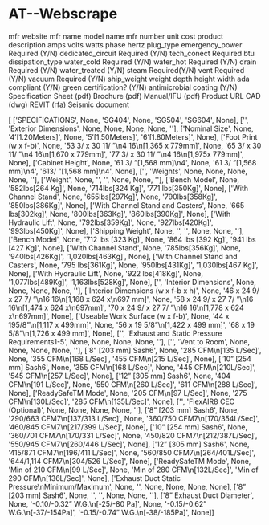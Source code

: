# AT--Webscrape


mfr website
mfr name
model name
mfr number
unit cost
product description
amps
volts
watts
phase
hertz
plug_type
emergency_power Required (Y/N)
dedicated_circuit Required (Y/N)
tech_conect Required
btu 
dissipation_type
water_cold Required (Y/N)
water_hot  Required (Y/N)
drain Required (Y/N)
water_treated (Y/N)
steam  Required(Y/N)
vent  Required (Y/N)
vacuum Required (Y/N)
ship_weight
weight
depth
height
width
ada compliant (Y/N)
green certification? (Y/N)
antimicrobial coating (Y/N)
Specification Sheet (pdf)
Brochure (pdf)
Manual/IFU (pdf)
Product URL
CAD (dwg)
REVIT (rfa)
Seismic document


[
    ['SPECIFICATIONS', None, 'SG404', None, 'SG504', 'SG604', None], 
    ['', 'Exterior Dimensions', None, None, None, None, ''], ['Nominal Size', None, '4’[1.20Meters]', None, '5’[1.50Meters]', '6’[1.80Meters]', None], 
    ['Foot Print (w x f-b)', None, '53 3/ x 30 11/ ”\n4 16\n[1,365 x 779mm]', None, '65 3/ x 30 11/ ”\n4 16\n[1,670 x 779mm]', '77 3/ x 30 11/ ”\n4 16\n[1,975x 779mm]', None], ['Cabinet Height', None, '61 3/ ”[1,568 mm]\n4', None, '61 3/ ”[1,568 mm]\n4', '613/ ”[1,568 mm]\n4', None], 
    ['', 'Weights', None, None, None, None, ''], 
    ['Weight', None, '', '', None, None, ''], 
    ['Bench Model', None, '582lbs[264 Kg]', None, '714lbs[324 Kg]', '771 lbs[350Kg]', None], 
    ['With Channel Stand', None, '655lbs[297Kg]', None, '790lbs[358Kg]', '850lbs[386Kg]', None], 
    ['With Channel Stand and Casters', None, '665 lbs[302kg]', None, '800lbs[363Kg]', '860lbs[390Kg]', None], 
    ['With Hydraulic Lift', None, '792lbs[359Kg]', None, '927lbs[420Kg]', '993lbs[450Kg]', None], 
    ['Shipping Weight', None, '', '', None, None, ''], 
    ['Bench Model', None, '712 lbs [323 Kg]', None, '864 lbs [392 Kg]', '941 lbs [427 Kg]', None], 
    ['With Channel Stand', None, '785lbs[356Kg]', None, '940lbs[426Kg]', '1,020lbs[463Kg]', None], 
    ['With Channel Stand and Casters', None, '795 lbs[361Kg]', None, '950lbs[431Kg]', '1,030lbs[467 Kg]', None], 
    ['With Hydraulic Lift', None, '922 lbs[418Kg]', None, '1,077lbs[489Kg]', '1,163lbs[528Kg]', None], 
    ['', 'Interior Dimensions', None, None, None, None, ''], ['Interior Dimensions (w x f-b x h)', None, '46 x 24 9/ x 27 7/ ”\n16 16\n[1,168 x 624 x\n697 mm]', None, '58 x 24 9/ x 27 7/ ”\n16 16\n[1,474 x 624 x\n697mm]', '70 x 24 9/ x 27 7/ ”\n16 16\n[1,778 x 624 x\n697mm]', None], 
    ['Useable Work Surface (w x f-b)', None, '44 x 195/8”\n[1,117 x 499mm]', None, '56 x 19 5/8”\n[1,422 x 499 mm]', '68 x 19 5/8”\n[1,726 x 499 mm]', None], 
    ['', 'Exhaust and Static Pressure Requirements1-5', None, None, None, None, ''], 
    ['', 'Vent to Room', None, None, None, None, ''], 
    ['8” [203 mm] Sash6', None, '285 CFM\n[135 L/Sec]', None, '355 CFM\n[168 L/Sec]', '455 CFM\n[215 L/Sec]', None], 
    ['10” [254 mm] Sash6', None, '355 CFM\n[168 L/Sec]', None, '445 CFM\n[210L/Sec]', '545 CFM\n[257 L/Sec]', None], ['12” [305 mm] Sash6', None, '404 CFM\n[191 L/Sec]', None, '550 CFM\n[260 L/Sec]', '611 CFM\n[288 L/Sec]', None], ['ReadySafeTM Mode', None, '205 CFM\n[97 L/Sec]', None, '275 CFM\n[130L/Sec]', '285 CFM\n[135L/Sec]', None], ['', 'FlexAIR8 CEC (Optional)', None, None, None, None, ''], ['8” [203 mm] Sash6', None, '290/663 CFM7\n[137/313 L/Sec]', None, '360/750 CFM7\n[170/354L/Sec]', '460/845 CFM7\n[217/399 L/Sec]', None], ['10” [254 mm] Sash6', None, '360/701 CFM7\n[170/331 L/Sec]', None, '450/820 CFM7\n[212/387L/Sec]', '550/945 CFM7\n[260/446 L/Sec]', None], ['12” [305 mm] Sash6', None, '415/871 CFM7\n[196/411 L/Sec]', None, '560/850 CFM7\n[264/401L/Sec]', '644/1,114 CFM7\n[304/526 L/Sec]', None], ['ReadySafeTM Mode', None, 'Min of 210 CFM\n[99 L/Sec]', None, 'Min of 280 CFM\n[132L/Sec]', 'Min of 290 CFM\n[136L/Sec]', None], ['Exhaust Duct Static Pressure\nMinimum/Maximum', None, '', None, None, None, None], ['8” [203 mm] Sash6', None, '', '', None, None, ''], ['8” Exhaust Duct Diameter', None, '-0.10/-0.32” W.G.\n[-25/-80 Pa]', None, '-0.15/-0.62” W.G.\n[-37/-154Pa]', '-0.15/-0.74” W.G.\n[-38/-185Pa]', None]]
